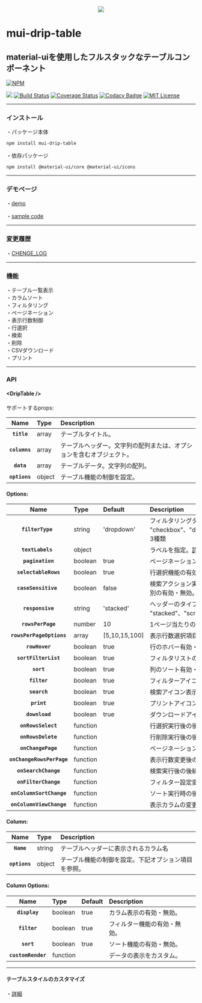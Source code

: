 <div align="center">
  <img src="https://github.com/Kento75/mui-drip-table/blob/master/logo.png" />
</div>

# mui-drip-table
## material-uiを使用したフルスタックなテーブルコンポーネント
[![NPM](https://nodei.co/npm/mui-drip-table.png?downloadRank=true)](https://nodei.co/npm/mui-drip-table/)  
  
![](https://img.shields.io/npm/dt/mui-drip-table.svg)
[![Build Status](https://travis-ci.org/Kento75/mui-drip-table.svg?branch=master)](https://travis-ci.org/Kento75/mui-drip-table)
[![Coverage Status](https://coveralls.io/repos/github/Kento75/mui-drip-table/badge.svg?branch=master)](https://coveralls.io/github/Kento75/mui-drip-table?branch=master)
[![Codacy Badge](https://api.codacy.com/project/badge/Grade/f19109696df44b1abe64cdb33ff86b00)](https://www.codacy.com/app/Kento75/mui-drip-table?utm_source=github.com&amp;utm_medium=referral&amp;utm_content=Kento75/mui-drip-table&amp;utm_campaign=Badge_Grade)
[![MIT License](http://img.shields.io/badge/license-MIT-blue.svg?style=flat)](LICENSE)
*****

### インストール
・パッケージ本体
```sh
npm install mui-drip-table
```
・依存パッケージ
```sh
npm install @material-ui/core @material-ui/icons
```

*****

### デモページ
・[demo](https://kento75.github.io/mui-drip-table-demo)  
  
・[sample code](https://github.com/Kento75/mui-drip-table-demo)

*****
### 変更履歴
・[CHENGE_LOG](https://github.com/Kento75/mui-drip-table/blob/master/Documents/CHANGE_LOG.md)
*****

### 機能
・テーブル一覧表示  
・カラムソート  
・フィルタリング  
・ページネーション  
・表示行数制御  
・行選択  
・検索  
・削除  
・CSVダウンロード  
・プリント  

*****

### API

#### &lt;DripTable />

サポートするprops:

|Name|Type|Description
|:--:|:-----|:-----|
|**`title`**|array|テーブルタイトル。
|**`columns`**|array|テーブルヘッダー。文字列の配列または、オプションを含むオブジェクト。
|**`data`**|array|テーブルデータ。文字列の配列。
|**`options`**|object|テーブル機能の制御を設定。

#### Options:
|Name|Type|Default|Description
|:--:|:-----|:--|:-----|
|**`filterType `**|string|'dropdown'|フィルタリングタイプを指定。 "checkbox"、"dropdown"、"multiselect"の3種類
|**`textLabels `**|object||ラベルを指定。[詳細](https://github.com/Kento75/mui-drip-table/blob/master/Documents/TEXT_LABELS.md)
|**`pagination`**|boolean|true|ページネーション機能の有効・無効。
|**`selectableRows`**|boolean|true|行選択機能の有効・無効。
|**`caseSensitive `**|boolean|false|検索アクション実行時、大文字と小文字の区別の有効・無効。
|**`responsive`**|string|'stacked'|ヘッダーのタイプを指定。 "stacked"、"scroll"の2種類
|**`rowsPerPage`**|number|10|1ページ当たりの最大表示行数。
|**`rowsPerPageOptions`**|array|[5,10,15,100]|表示行数選択項目。
|**`rowHover`**|boolean|true|行のホバー有効・無効。
|**`sortFilterList`**|boolean|true|フィルタリストのソート有効・無効。
|**`sort`**|boolean|true|列のソート有効・無効。
|**`filter`**|boolean|true|フィルターアイコン表示の有効・無効。
|**`search`**|boolean|true|検索アイコン表示の有効・無効。
|**`print`**|boolean|true|プリントアイコン表示の有効・無効。
|**`download`**|boolean|true|ダウンロードアイコン表示の有効・無効。
|**`onRowsSelect`**|function||行選択実行後の後続処理を設定。[詳細](https://github.com/Kento75/mui-drip-table/blob/master/Documents/ON_ROW_SELECT.md)
|**`onRowsDelete`**|function||行削除実行後の後続処理を設定。[詳細](https://github.com/Kento75/mui-drip-table/blob/master/Documents/ON_ROW_DELETE.md)
|**`onChangePage`**|function||ページネーション実行後の後続処理を設定。
|**`onChangeRowsPerPage`**|function||表示行数変更後の後続処理を設定。
|**`onSearchChange`**|function||検索実行後の後続処理を設定。
|**`onFilterChange`**|function||フィルター設定変更時の後続処理を設定。
|**`onColumnSortChange`**|function||ソート実行時の後続処理を設定。
|**`onColumnViewChange`**|function||表示カラムの変更後の後続処理を設定。

#### Column:
|Name|Type|Description
|:--:|:-----|:-----|
|**`Name`**|string|テーブルヘッダーに表示されるカラム名
|**`options`**|object|テーブル機能の制御を設定。下記オプション項目を参照。

#### Column Options:
|Name|Type|Default|Description
|:--:|:-----|:--|:-----|
|**`display`**|boolean|true|カラム表示の有効・無効。
|**`filter`**|boolean|true|フィルター機能の有効・無効。
|**`sort`**|boolean|true|ソート機能の有効・無効。
|**`customRender`**|function||データの表示をカスタム。

*****
#### テーブルスタイルのカスタマイズ  

・[詳細](https://github.com/Kento75/mui-drip-table/blob/master/Documents/CUSTOMIZE_STYLING.md)
